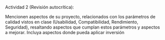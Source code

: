 Actividad 2 (Revisión autocrítica): 

Mencionen aspectos de su proyecto, relacionados con los 
parámetros de calidad vistos en clase (Usabilidad, Compatibilidad, Rendimiento, Seguridad), 
resaltando aspectos que cumplan estos parámetros y aspectos a mejorar. Incluya aspectos 
donde pueda aplicar inversión  

